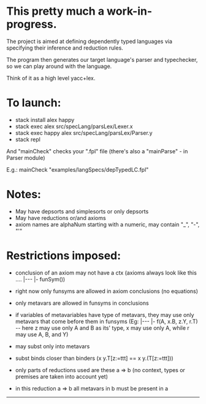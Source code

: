 # This pretty much a work-in-progress.

The project is aimed at defining dependently typed languages via specifying their inference and reduction rules.

The program then generates our target language's parser and typechecker, so we can play around with the language.

Think of it as a high level yacc+lex.


# To launch:

- stack install alex happy
- stack exec alex src/specLang/parsLex/Lexer.x
- stack exec happy alex src/specLang/parsLex/Parser.y
- stack repl

And "mainCheck" checks your ".fpl" file (there's also a "mainParse" - in Parser module)

E.g.: mainCheck "examples/langSpecs/depTypedLC.fpl"

# Notes:
- May have depsorts and simplesorts or only depsorts
- May have reductions or/and axioms
- axiom names are alphaNum starting with a numeric, may contain "_", "-", "'"

# Restrictions imposed:
- conclusion of an axiom may not have a ctx (axioms always look like this .... |--- |- funSym())

- right now only funsyms are allowed in axiom conclusions (no equations)
- only metavars are allowed in funsyms in conclusions
- if variables of metavariables have type of metavars, they may use only metavars that come before them in funsyms (Eg: |--- |- f(A, x.B, z.Y, r.T) -- here z may use only A and B as its' type, x may use only A, while r may use A, B, and Y)

- may subst only into metavars
- subst binds closer than binders (x y.T[z:=ttt] == x y.(T[z:=ttt]))


- only parts of reductions used are these a => b (no context, types or premises are taken into account yet)
- in this reduction a => b all metavars in b must be present in a


---
